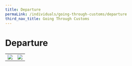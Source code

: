 ```yaml
---
title: Departure
permaLink: /individuals/going-through-customs/departure
third_nav_title: Going Through Customs
---
```


# Departure
|  |  |
|---|---|
|![](https://lh4.googleusercontent.com/dAdjcW8TJkZgCb5NwZSIVCHWlyl7XXBa73-FS6mo0BLJ1yMufwzPkc_G4FWfXgWA5d-BBQw8QrlrJIMbeXUagpfmjMKBXH2orI6MszP4cpkFa1gH5eejtt7yzNZDZLqCpOEf1sTUv_OdaoBv7Q)  | ![](https://lh3.googleusercontent.com/uWCZWlTWkAl3-4WzDVVF3DrV45OhDF8q8DjVIc0urTbMnoKRIjI4Tp6w6IConmLCi39xp_SCrCxkC-pGCq61w8JVPL_heYZC66ZoimocEjSj_vAgSi965DKp6RRdzuwMQKFs-Y8j6Z6uowiu9w)|
